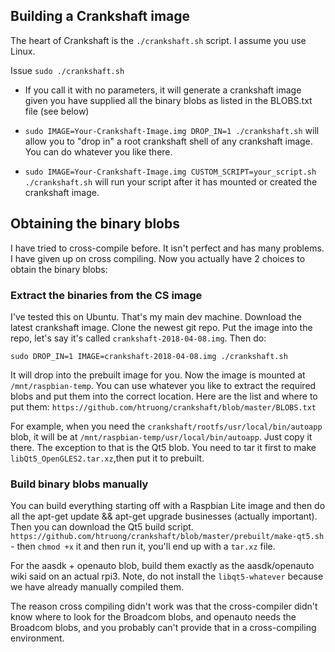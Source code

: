 Building a Crankshaft image
--

The heart of Crankshaft is the `./crankshaft.sh` script. I assume you use Linux.

Issue `sudo ./crankshaft.sh`

- If you call it with no parameters, it will generate a crankshaft image given you have supplied all the binary blobs
as listed in the BLOBS.txt file (see below)

- `sudo IMAGE=Your-Crankshaft-Image.img DROP_IN=1 ./crankshaft.sh` will allow you to "drop in" a root crankshaft shell of any crankshaft image. You can do whatever you like there.

- `sudo IMAGE=Your-Crankshaft-Image.img CUSTOM_SCRIPT=your_script.sh ./crankshaft.sh` will run your script after it has mounted or created the crankshaft image.


Obtaining the binary blobs
--

I have tried to cross-compile before. It isn't perfect and has many problems. I have given up on cross compiling. Now you actually have 2 choices to obtain the binary blobs:

### Extract the binaries from the CS image

I've tested this on Ubuntu. That's my main dev machine. Download the latest crankshaft image. Clone the newest git repo. Put the image into the repo, let's say it's called `crankshaft-2018-04-08.img`. Then do:

`sudo DROP_IN=1 IMAGE=crankshaft-2018-04-08.img ./crankshaft.sh`

It will drop into the prebuilt image for you. Now the image is mounted at `/mnt/raspbian-temp`. You can use whatever you like to extract the required blobs and put them into the correct location. Here are the list and where to put them: `https://github.com/htruong/crankshaft/blob/master/BLOBS.txt`

For example, when you need the `crankshaft/rootfs/usr/local/bin/autoapp` blob, it will be at `/mnt/raspbian-temp/usr/local/bin/autoapp`. Just copy it there. The exception to that is the Qt5 blob. You need to tar it first to make `libQt5_OpenGLES2.tar.xz`,then put it to prebuilt.

### Build binary blobs manually

You can build everything starting off with a Raspbian Lite image and then do all the apt-get update && apt-get upgrade businesses (actually important). Then you can download the Qt5 build script. `https://github.com/htruong/crankshaft/blob/master/prebuilt/make-qt5.sh` - then `chmod +x` it and then run it, you'll end up with a `tar.xz` file.

For the aasdk + openauto blob, build them exactly as the aasdk/openauto wiki said on an actual rpi3. Note, do not install the `libqt5-whatever` because we have already manually compiled them.

The reason cross compiling didn't work was that the cross-compiler didn't know where to look for the Broadcom blobs, and openauto needs the Broadcom blobs, and you probably can't provide that in a cross-compiling environment. 

